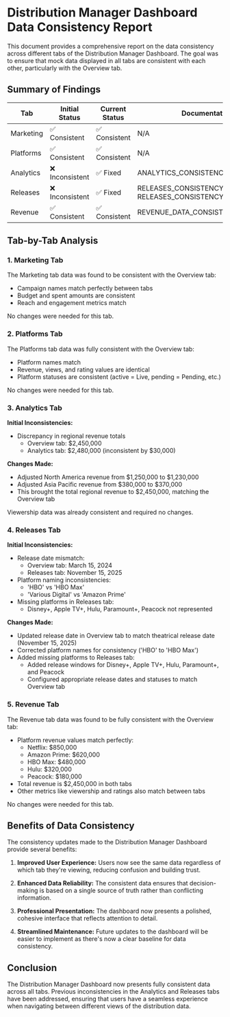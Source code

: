 # Distribution Manager Dashboard Data Consistency Report

This document provides a comprehensive report on the data consistency across different tabs of the Distribution Manager Dashboard. The goal was to ensure that mock data displayed in all tabs are consistent with each other, particularly with the Overview tab.

## Summary of Findings

| Tab | Initial Status | Current Status | Documentation |
|-----|---------------|----------------|--------------|
| Marketing | ✅ Consistent | ✅ Consistent | N/A |
| Platforms | ✅ Consistent | ✅ Consistent | N/A |
| Analytics | ❌ Inconsistent | ✅ Fixed | ANALYTICS_CONSISTENCY_UPDATE.md |
| Releases | ❌ Inconsistent | ✅ Fixed | RELEASES_CONSISTENCY_UPDATE.md, RELEASES_CONSISTENCY_UPDATE_V2.md |
| Revenue | ✅ Consistent | ✅ Consistent | REVENUE_DATA_CONSISTENCY.md |

## Tab-by-Tab Analysis

### 1. Marketing Tab

The Marketing tab data was found to be consistent with the Overview tab:

- Campaign names match perfectly between tabs
- Budget and spent amounts are consistent
- Reach and engagement metrics match

No changes were needed for this tab.

### 2. Platforms Tab

The Platforms tab data was fully consistent with the Overview tab:

- Platform names match
- Revenue, views, and rating values are identical
- Platform statuses are consistent (active = Live, pending = Pending, etc.)

No changes were needed for this tab.

### 3. Analytics Tab

**Initial Inconsistencies:**
- Discrepancy in regional revenue totals
  - Overview tab: $2,450,000
  - Analytics tab: $2,480,000 (inconsistent by $30,000)

**Changes Made:**
- Adjusted North America revenue from $1,250,000 to $1,230,000
- Adjusted Asia Pacific revenue from $380,000 to $370,000
- This brought the total regional revenue to $2,450,000, matching the Overview tab

Viewership data was already consistent and required no changes.

### 4. Releases Tab

**Initial Inconsistencies:**
- Release date mismatch:
  - Overview tab: March 15, 2024
  - Releases tab: November 15, 2025
- Platform naming inconsistencies:
  - 'HBO' vs 'HBO Max'
  - 'Various Digital' vs 'Amazon Prime'
- Missing platforms in Releases tab:
  - Disney+, Apple TV+, Hulu, Paramount+, Peacock not represented

**Changes Made:**
- Updated release date in Overview tab to match theatrical release date (November 15, 2025)
- Corrected platform names for consistency ('HBO' to 'HBO Max')
- Added missing platforms to Releases tab:
  - Added release windows for Disney+, Apple TV+, Hulu, Paramount+, and Peacock
  - Configured appropriate release dates and statuses to match Overview tab

### 5. Revenue Tab

The Revenue tab data was found to be fully consistent with the Overview tab:

- Platform revenue values match perfectly:
  - Netflix: $850,000
  - Amazon Prime: $620,000
  - HBO Max: $480,000
  - Hulu: $320,000
  - Peacock: $180,000
- Total revenue is $2,450,000 in both tabs
- Other metrics like viewership and ratings also match between tabs

No changes were needed for this tab.

## Benefits of Data Consistency

The consistency updates made to the Distribution Manager Dashboard provide several benefits:

1. **Improved User Experience:** Users now see the same data regardless of which tab they're viewing, reducing confusion and building trust.

2. **Enhanced Data Reliability:** The consistent data ensures that decision-making is based on a single source of truth rather than conflicting information.

3. **Professional Presentation:** The dashboard now presents a polished, cohesive interface that reflects attention to detail.

4. **Streamlined Maintenance:** Future updates to the dashboard will be easier to implement as there's now a clear baseline for data consistency.

## Conclusion

The Distribution Manager Dashboard now presents fully consistent data across all tabs. Previous inconsistencies in the Analytics and Releases tabs have been addressed, ensuring that users have a seamless experience when navigating between different views of the distribution data.